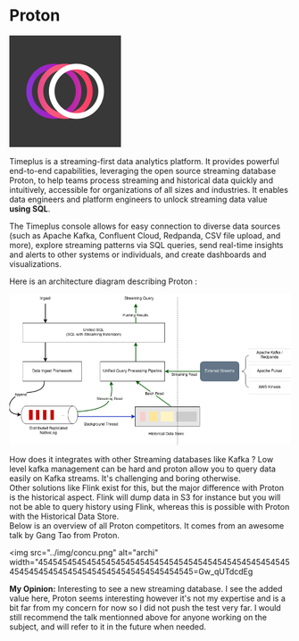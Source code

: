 # Proton

<img src="../img/proton.png" alt="archi" width="200"/>

Timeplus is a streaming-first data analytics platform. It provides powerful end-to-end capabilities, leveraging the open source streaming database Proton, to help teams process streaming and historical data quickly and intuitively, accessible for organizations of all sizes and industries. It enables data engineers and platform engineers to unlock streaming data value **using SQL**.

The Timeplus console allows for easy connection to diverse data sources (such as Apache Kafka, Confluent Cloud, Redpanda, CSV file upload, and more), explore streaming patterns via SQL queries, send real-time insights and alerts to other systems or individuals, and create dashboards and visualizations.

Here is an architecture diagram describing Proton :

<img src="../img/archi_proton.png" alt="archi" width="700"/>

How does it integrates with other Streaming databases like Kafka ? Low level kafka management can be hard and proton allow you to query data easily on Kafka streams. It's challenging and boring otherwise.  
Other solutions like Flink exist for this, but the major difference with Proton is the historical aspect. Flink will dump data in S3 for instance but you will not be able to query history using Flink, whereas this is possible with Proton with the Historical Data Store.  
Below is an overview of all Proton competitors. It comes from an awesome talk by Gang Tao from Proton.

<img src="../img/concu.png" alt="archi" width="454545454545454545454545454545454545454545454545454545454545454545454545454545454545454545=Gw_qUTdcdEg


**My Opinion:** Interesting to see a new streaming database. I see the added value here, Proton seems interesting however it's not my expertise and is a bit far from my concern for now so I did not push the test very far. I would still recommend the talk mentionned above for anyone working on the subject, and will refer to it in the future when needed.

